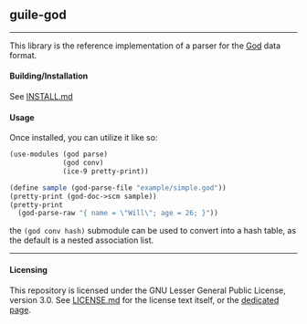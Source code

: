 ## guile-god
---
This library is the reference implementation of a parser for the 
[God](https://github.com/wreedb/god) data format.

#### Building/Installation
See [INSTALL.md](./INSTALL.md)

#### Usage
Once installed, you can utilize it like so:
```scheme
(use-modules (god parse)
             (god conv)
             (ice-9 pretty-print))

(define sample (god-parse-file "example/simple.god"))
(pretty-print (god-doc->scm sample))
(pretty-print
  (god-parse-raw "{ name = \"Will\"; age = 26; }"))
```
the `(god conv hash)` submodule can be used to convert into a hash table, 
as the default is a nested association list.

---
#### Licensing
This repository is licensed under the GNU Lesser General Public License, version 3.0.
See [LICENSE.md](./LICENSE.md) for the license text itself, or the [dedicated page](https://www.gnu.org/licenses/lgpl-3.0.en.html).